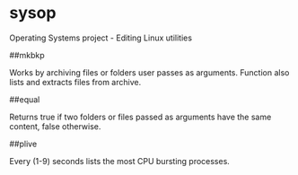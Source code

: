 sysop
=====

Operating Systems project - Editing Linux utilities

##mkbkp 

Works by archiving files or folders user passes as arguments. Function also lists and extracts files from archive.

##equal

Returns true if two folders or files passed as arguments have the same content, false otherwise.

##plive

Every (1-9) seconds lists the most CPU bursting processes.
